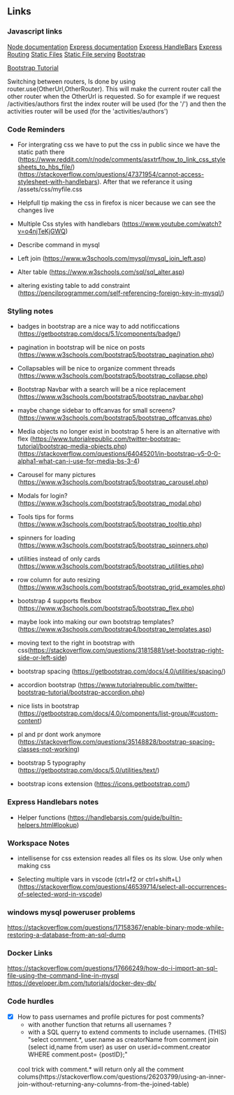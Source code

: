 ## Links 

### Javascript links

[Node documentation](https://nodejs.org/en/docs/)
[Express documentation](https://expressjs.com/)
[Express HandleBars](https://www.npmjs.com/package/express-handlebars)
[Express Routing](https://expressjs.com/en/guide/routing.html)
[Static Files](https://expressjs.com/en/starter/static-files.html)
[Static File serving](https://stackoverflow.com/questions/11569181/serve-static-files-on-a-dynamic-route-using-express)
[Bootstrap](https://getbootstrap.com/docs/5.1/getting-started/introduction/)

[Bootstrap Tutorial](https://www.w3schools.com/bootstrap/bootstrap_get_started.asp)

Switching between routers, Is done by using router.use(OtherUrl,OtherRouter). This will make the current router call the other router when the OtherUrl is requested. So for example if we request /activities/authors first the index router will be used (for the '/') and then the activities router will be used (for the 'activities/authors') 

### Code Reminders

- For intergrating css we have to put the css in public since we have the static path there (https://www.reddit.com/r/node/comments/asxtrf/how_to_link_css_stylesheets_to_hbs_file/) (https://stackoverflow.com/questions/47371954/cannot-access-stylesheet-with-handlebars).
After that we referance it using /assets/css/myfile.css

- Helpfull tip making the css in firefox is nicer because we can see the changes live

- Multiple Css styles with handlebars (https://www.youtube.com/watch?v=o4njTeKjGWQ)

- Describe command in mysql

- Left join (https://www.w3schools.com/mysql/mysql_join_left.asp)

- Alter table (https://www.w3schools.com/sql/sql_alter.asp)

- altering existing table to add constraint (https://pencilprogrammer.com/self-referencing-foreign-key-in-mysql/)

### Styling notes

- badges in bootstrap are a nice way to add notificcations (https://getbootstrap.com/docs/5.1/components/badge/)

- pagination in bootstrap will be nice on posts (https://www.w3schools.com/bootstrap5/bootstrap_pagination.php)

- Collapsables will be nice to organize comment threads (https://www.w3schools.com/bootstrap5/bootstrap_collapse.php)

- Bootstrap Navbar with a search will be a nice replacement (https://www.w3schools.com/bootstrap5/bootstrap_navbar.php)

- maybe change sidebar to offcanvas for small screens? (https://www.w3schools.com/bootstrap5/bootstrap_offcanvas.php)

- Media objects no longer exist in bootstrap 5 here is an alternative with flex (https://www.tutorialrepublic.com/twitter-bootstrap-tutorial/bootstrap-media-objects.php) (https://stackoverflow.com/questions/64045201/in-bootstrap-v5-0-0-alpha1-what-can-i-use-for-media-bs-3-4)

- Carousel for many pictures (https://www.w3schools.com/bootstrap5/bootstrap_carousel.php)

- Modals for login? (https://www.w3schools.com/bootstrap5/bootstrap_modal.php)

- Tools tips for forms (https://www.w3schools.com/bootstrap5/bootstrap_tooltip.php)

- spinners for loading (https://www.w3schools.com/bootstrap5/bootstrap_spinners.php)

- utilities instead of only cards (https://www.w3schools.com/bootstrap5/bootstrap_utilities.php)

- row column for auto resizing (https://www.w3schools.com/bootstrap5/bootstrap_grid_examples.php)

- bootstrap 4 supports flexbox (https://www.w3schools.com/bootstrap5/bootstrap_flex.php)

- maybe look into making our own bootstrap templates? (https://www.w3schools.com/bootstrap4/bootstrap_templates.asp)


- moving text to the right in bootstrap with css(https://stackoverflow.com/questions/31815881/set-bootstrap-right-side-or-left-side)

- bootstrap spacing (https://getbootstrap.com/docs/4.0/utilities/spacing/)

- accordion bootstrap (https://www.tutorialrepublic.com/twitter-bootstrap-tutorial/bootstrap-accordion.php)

- nice lists in bootstrap (https://getbootstrap.com/docs/4.0/components/list-group/#custom-content)

- pl and pr dont work anymore (https://stackoverflow.com/questions/35148828/bootstrap-spacing-classes-not-working)

- bootstrap 5 typography (https://getbootstrap.com/docs/5.0/utilities/text/)

- bootstrap icons extension (https://icons.getbootstrap.com/)

### Express Handlebars notes

- Helper functions (https://handlebarsjs.com/guide/builtin-helpers.html#lookup)

### Workspace Notes

- intellisense for css extension reades all files os its slow. Use only when making css

- Selecting multiple vars in vscode  (ctrl+f2 or ctrl+shift+L) (https://stackoverflow.com/questions/46539714/select-all-occurrences-of-selected-word-in-vscode)

### windows mysql poweruser problems

https://stackoverflow.com/questions/17158367/enable-binary-mode-while-restoring-a-database-from-an-sql-dump

### Docker Links

https://stackoverflow.com/questions/17666249/how-do-i-import-an-sql-file-using-the-command-line-in-mysql
https://developer.ibm.com/tutorials/docker-dev-db/


### Code hurdles

-[X] How to pass usernames and profile pictures for post comments?
    - with another function that returns all usernames ?
    - with a SQL querry to extend comments to include usernames. (THIS) 
        "select comment.*, user.name as creatorName from comment join (select id,name from user) as user on user.id=comment.creator WHERE comment.post= {postID};"   
    <br>
    cool trick with comment.* will return only all the comment colums(https://stackoverflow.com/questions/26203799/using-an-inner-join-without-returning-any-columns-from-the-joined-table)